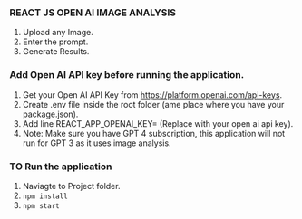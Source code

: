 ### REACT JS OPEN AI IMAGE ANALYSIS

1. Upload any Image.
2. Enter the prompt.
3. Generate Results.

### Add Open AI API key before running the application.

1.  Get your Open AI API Key from https://platform.openai.com/api-keys.
2.  Create .env file inside the root folder (ame place where you have your package.json).
3.  Add line REACT_APP_OPENAI_KEY=<Your API Key here> (Replace <Your API Key here> with your open ai api key).
4.  Note: Make sure you have GPT 4 subscription, this application will not run for GPT 3 as it uses image analysis.

### TO Run the application

1. Naviagte to Project folder.
2. `npm install`
3. `npm start`
